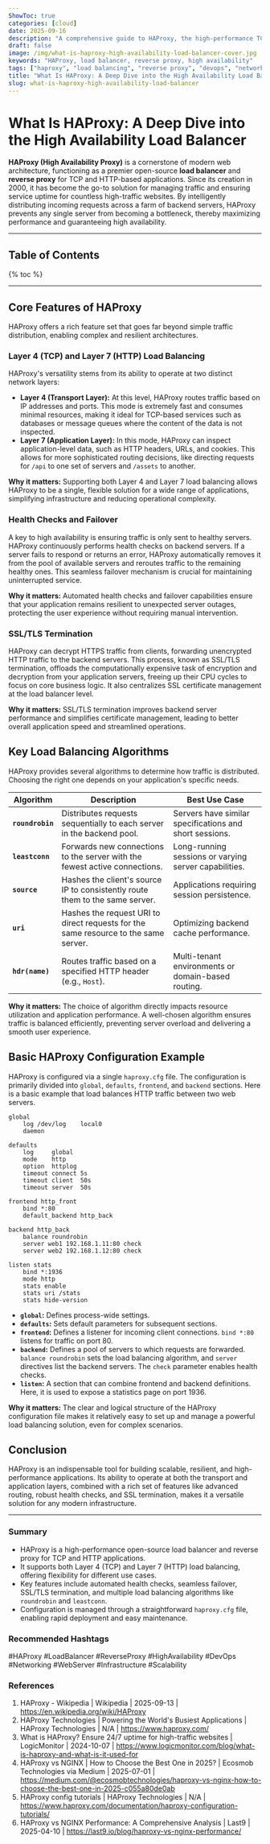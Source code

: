 ```yaml
---
ShowToc: true
categories: [cloud]
date: 2025-09-16
description: "A comprehensive guide to HAProxy, the high-performance TCP/HTTP load balancer and reverse proxy. Learn its core features, load balancing algorithms, basic configuration, and how it compares to NGINX."
draft: false
image: /img/what-is-haproxy-high-availability-load-balancer-cover.jpg
keywords: "HAProxy, load balancer, reverse proxy, high availability"
tags: ["haproxy", "load balancing", "reverse proxy", "devops", "networking", "high availability"]
title: "What Is HAProxy: A Deep Dive into the High Availability Load Balancer"
slug: what-is-haproxy-high-availability-load-balancer
---
```


# What Is HAProxy: A Deep Dive into the High Availability Load Balancer

**HAProxy (High Availability Proxy)** is a cornerstone of modern web architecture, functioning as a premier open-source **load balancer** and **reverse proxy** for TCP and HTTP-based applications. Since its creation in 2000, it has become the go-to solution for managing traffic and ensuring service uptime for countless high-traffic websites. By intelligently distributing incoming requests across a farm of backend servers, HAProxy prevents any single server from becoming a bottleneck, thereby maximizing performance and guaranteeing high availability.

---

## Table of Contents

{% toc %}

---

## Core Features of HAProxy

HAProxy offers a rich feature set that goes far beyond simple traffic distribution, enabling complex and resilient architectures.

### Layer 4 (TCP) and Layer 7 (HTTP) Load Balancing
HAProxy's versatility stems from its ability to operate at two distinct network layers:
* **Layer 4 (Transport Layer):** At this level, HAProxy routes traffic based on IP addresses and ports. This mode is extremely fast and consumes minimal resources, making it ideal for TCP-based services such as databases or message queues where the content of the data is not inspected.
* **Layer 7 (Application Layer):** In this mode, HAProxy can inspect application-level data, such as HTTP headers, URLs, and cookies. This allows for more sophisticated routing decisions, like directing requests for `/api` to one set of servers and `/assets` to another.

**Why it matters:** Supporting both Layer 4 and Layer 7 load balancing allows HAProxy to be a single, flexible solution for a wide range of applications, simplifying infrastructure and reducing operational complexity.

### Health Checks and Failover
A key to high availability is ensuring traffic is only sent to healthy servers. HAProxy continuously performs health checks on backend servers. If a server fails to respond or returns an error, HAProxy automatically removes it from the pool of available servers and reroutes traffic to the remaining healthy ones. This seamless failover mechanism is crucial for maintaining uninterrupted service.

**Why it matters:** Automated health checks and failover capabilities ensure that your application remains resilient to unexpected server outages, protecting the user experience without requiring manual intervention.

### SSL/TLS Termination
HAProxy can decrypt HTTPS traffic from clients, forwarding unencrypted HTTP traffic to the backend servers. This process, known as SSL/TLS termination, offloads the computationally expensive task of encryption and decryption from your application servers, freeing up their CPU cycles to focus on core business logic. It also centralizes SSL certificate management at the load balancer level.

**Why it matters:** SSL/TLS termination improves backend server performance and simplifies certificate management, leading to better overall application speed and streamlined operations.

## Key Load Balancing Algorithms

HAProxy provides several algorithms to determine how traffic is distributed. Choosing the right one depends on your application's specific needs.

| Algorithm      | Description                                                               | Best Use Case                                        |
|----------------|---------------------------------------------------------------------------|------------------------------------------------------|
| **`roundrobin`** | Distributes requests sequentially to each server in the backend pool.     | Servers have similar specifications and short sessions. |
| **`leastconn`** | Forwards new connections to the server with the fewest active connections. | Long-running sessions or varying server capabilities.   |
| **`source`** | Hashes the client's source IP to consistently route them to the same server. | Applications requiring session persistence.            |
| **`uri`** | Hashes the request URI to direct requests for the same resource to the same server. | Optimizing backend cache performance.                  |
| **`hdr(name)`** | Routes traffic based on a specified HTTP header (e.g., `Host`).         | Multi-tenant environments or domain-based routing.   |

**Why it matters:** The choice of algorithm directly impacts resource utilization and application performance. A well-chosen algorithm ensures traffic is balanced efficiently, preventing server overload and delivering a smooth user experience.

## Basic HAProxy Configuration Example

HAProxy is configured via a single `haproxy.cfg` file. The configuration is primarily divided into `global`, `defaults`, `frontend`, and `backend` sections. Here is a basic example that load balances HTTP traffic between two web servers.

```haproxy
global
    log /dev/log    local0
    daemon

defaults
    log     global
    mode    http
    option  httplog
    timeout connect 5s
    timeout client  50s
    timeout server  50s

frontend http_front
    bind *:80
    default_backend http_back

backend http_back
    balance roundrobin
    server web1 192.168.1.11:80 check
    server web2 192.168.1.12:80 check

listen stats
    bind *:1936
    mode http
    stats enable
    stats uri /stats
    stats hide-version
````

  - **`global`:** Defines process-wide settings.
  - **`defaults`:** Sets default parameters for subsequent sections.
  - **`frontend`:** Defines a listener for incoming client connections. `bind *:80` listens for traffic on port 80.
  - **`backend`:** Defines a pool of servers to which requests are forwarded. `balance roundrobin` sets the load balancing algorithm, and `server` directives list the backend servers. The `check` parameter enables health checks.
  - **`listen`:** A section that can combine frontend and backend definitions. Here, it is used to expose a statistics page on port 1936.

**Why it matters:** The clear and logical structure of the HAProxy configuration file makes it relatively easy to set up and manage a powerful load balancing solution, even for complex scenarios.

## Conclusion

HAProxy is an indispensable tool for building scalable, resilient, and high-performance applications. Its ability to operate at both the transport and application layers, combined with a rich set of features like advanced routing, robust health checks, and SSL termination, makes it a versatile solution for any modern infrastructure.

-----

### Summary

  - HAProxy is a high-performance open-source load balancer and reverse proxy for TCP and HTTP applications.
  - It supports both Layer 4 (TCP) and Layer 7 (HTTP) load balancing, offering flexibility for different use cases.
  - Key features include automated health checks, seamless failover, SSL/TLS termination, and multiple load balancing algorithms like `roundrobin` and `leastconn`.
  - Configuration is managed through a straightforward `haproxy.cfg` file, enabling rapid deployment and easy maintenance.

### Recommended Hashtags

\#HAProxy \#LoadBalancer \#ReverseProxy \#HighAvailability \#DevOps \#Networking \#WebServer \#Infrastructure \#Scalability

### References

1)  HAProxy - Wikipedia | Wikipedia | 2025-09-13 | https://en.wikipedia.org/wiki/HAProxy
2)  HAProxy Technologies | Powering the World's Busiest Applications | HAProxy Technologies | N/A | https://www.haproxy.com/
3)  What is HAProxy? Ensure 24/7 uptime for high-traffic websites | LogicMonitor | 2024-10-07 | https://www.logicmonitor.com/blog/what-is-haproxy-and-what-is-it-used-for
4)  HAProxy vs NGINX | How to Choose the Best One in 2025? | Ecosmob Technologies via Medium | 2025-07-01 | https://medium.com/@ecosmobtechnologies/haproxy-vs-nginx-how-to-choose-the-best-one-in-2025-c055a80de0ab
5)  HAProxy config tutorials | HAProxy Technologies | N/A | https://www.haproxy.com/documentation/haproxy-configuration-tutorials/
6)  HAProxy vs NGINX Performance: A Comprehensive Analysis | Last9 | 2025-04-10 | https://last9.io/blog/haproxy-vs-nginx-performance/
